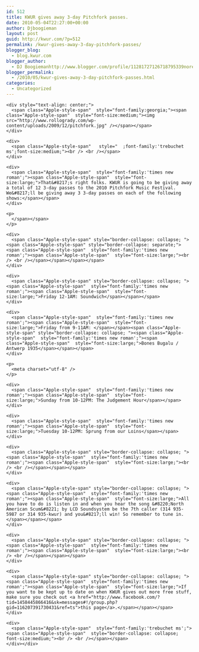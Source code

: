 ```yaml
---
id: 512
title: KWUR gives away 3-day Pitchfork passes.
date: 2010-05-04T22:27:00+00:00
author: Djboogieman
layout: post
guid: http://kwur.com/?p=512
permalink: /kwur-gives-away-3-day-pitchfork-passes/
blogger_blog:
  - blog.kwur.com
blogger_author:
  - DJ Boogiemanhttp://www.blogger.com/profile/11281727126718795339noreply@blogger.com
blogger_permalink:
  - /2010/05/kwur-gives-away-3-day-pitchfork-passes.html
categories:
  - Uncategorized
---
```

<div class="pf-content">
  <p>
    <span class="Apple-style-span"  style="font-family:georgia;"><span class="Apple-style-span"  style="font-size:medium;"></p> 
    
    <div style="text-align: center;">
      <span class="Apple-style-span"  style="font-family:georgia;"><span class="Apple-style-span"  style="font-size:medium;"><img src="http://www.rollogrady.com/wp-content/uploads/2009/12/pitchfork.jpg" /></span></span>
    </div>
    
    <div>
      <span class="Apple-style-span"   style="  ;font-family:'trebuchet ms';font-size:medium;"><br /> <br /></span>
    </div>
    
    <div>
      <span class="Apple-style-span"  style="font-family:'times new roman';"><span class="Apple-style-span"  style="font-size:large;">That&#8217;s right folks. KWUR is going to be giving away a total of 12 3-day passes to the 2010 Pitchfork Music Festival. We&#8217;ll be giving away 3 3-day passes on each of the following shows:</span></span>
    </div>
    
    <p>
      </span></span>
    </p>
    
    <div>
      <span class="Apple-style-span" style="border-collapse: collapse; "><span class="Apple-style-span" style="border-collapse: separate;"><span class="Apple-style-span"  style="font-family:'times new roman';"><span class="Apple-style-span"  style="font-size:large;"><br /> <br /></span></span></span></span>
    </div>
    
    <div>
      <span class="Apple-style-span" style="border-collapse: collapse; "><span class="Apple-style-span"  style="font-family:'times new roman';"><span class="Apple-style-span"  style="font-size:large;">Friday 12-1AM: Soundwich</span></span></span>
    </div>
    
    <div>
      <span class="Apple-style-span"  style="font-family:'times new roman';"><span class="Apple-style-span"  style="font-size:large;">Friday from 9-11AM: </span></span><span class="Apple-style-span" style="border-collapse: collapse; "><span class="Apple-style-span"  style="font-family:'times new roman';"><span class="Apple-style-span"  style="font-size:large;">Bones Bugalu / Antwerp 1935</span></span></span>
    </div>
    
    <p>
      <meta charset="utf-8" />
    </p>
    
    <div>
      <span class="Apple-style-span"  style="font-family:'times new roman';"><span class="Apple-style-span"  style="font-size:large;">Sunday from 10-12PM: The Judgement Hour</span></span>
    </div>
    
    <div>
      <span class="Apple-style-span"  style="font-family:'times new roman';"><span class="Apple-style-span"  style="font-size:large;">Tuesday 10-12PM: Sprung from our Loins</span></span>
    </div>
    
    <div>
      <span class="Apple-style-span" style="border-collapse: collapse; "><span class="Apple-style-span"  style="font-family:'times new roman';"><span class="Apple-style-span"  style="font-size:large;"><br /> <br /></span></span></span>
    </div>
    
    <div>
      <span class="Apple-style-span" style="border-collapse: collapse; "><span class="Apple-style-span"  style="font-family:'times new roman';"><span class="Apple-style-span"  style="font-size:large;">All you have to do is listen in and when you hear the song &#8220;North American Scum&#8221; by LCD Soundsystem be the 7th caller (314 935-5987 or 314 935-kwur) and you&#8217;ll win! So remember to tune in.</span></span></span>
    </div>
    
    <div>
      <span class="Apple-style-span" style="border-collapse: collapse; "><span class="Apple-style-span"  style="font-family:'times new roman';"><span class="Apple-style-span"  style="font-size:large;"><br /> <br /></span></span></span>
    </div>
    
    <div>
      <span class="Apple-style-span" style="border-collapse: collapse; "><span class="Apple-style-span"  style="font-family:'times new roman';"><span class="Apple-style-span"  style="font-size:large;">If you want to be kept up to date on when KWUR gives out more free stuff, make sure you check out <a href="http://www.facebook.com/?tid=1458445866416&sk=messages#!/group.php?gid=116207391730431&ref=ts">this page</a>.</span></span></span>
    </div>
    
    <div>
      <span class="Apple-style-span"  style="font-family:'trebuchet ms';"><span class="Apple-style-span"  style="border-collapse: collapse; font-size:medium;"><br /> <br /></span></span>
    </div></div>